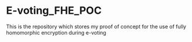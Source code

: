 # E-voting_FHE_POC
This is the repository which stores my proof of concept for the use of fully homomorphic encryption during e-voting